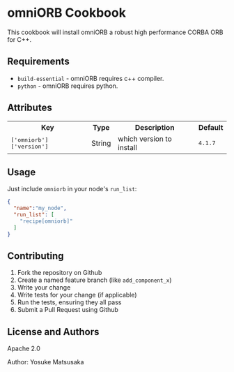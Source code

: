 omniORB Cookbook
================

This cookbook will install omniORB a robust high performance CORBA ORB for C++.

Requirements
------------

- `build-essential` - omniORB requires c++ compiler.
- `python` - omniORB requires python.

Attributes
----------

<table>
  <tr>
    <th>Key</th>
    <th>Type</th>
    <th>Description</th>
    <th>Default</th>
  </tr>
  <tr>
    <td><tt>['omniorb']['version']</tt></td>
    <td>String</td>
    <td>which version to install</td>
    <td><tt>4.1.7</tt></td>
  </tr>
</table>

Usage
-----

Just include `omniorb` in your node's `run_list`:

```json
{
  "name":"my_node",
  "run_list": [
    "recipe[omniorb]"
  ]
}
```

Contributing
------------

1. Fork the repository on Github
2. Create a named feature branch (like `add_component_x`)
3. Write your change
4. Write tests for your change (if applicable)
5. Run the tests, ensuring they all pass
6. Submit a Pull Request using Github

License and Authors
-------------------

Apache 2.0

Author: Yosuke Matsusaka
